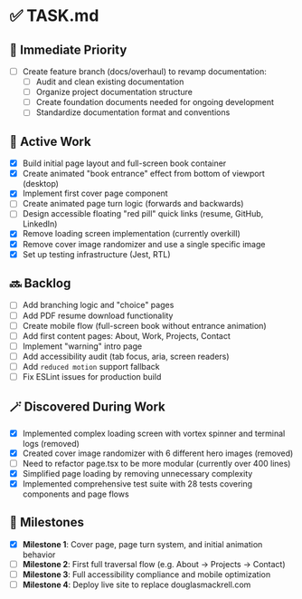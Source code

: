 # ✅ TASK.md

## 🚀 Immediate Priority
- [ ] Create feature branch (docs/overhaul) to revamp documentation:
  - [ ] Audit and clean existing documentation
  - [ ] Organize project documentation structure
  - [ ] Create foundation documents needed for ongoing development
  - [ ] Standardize documentation format and conventions

## 🚧 Active Work
- [x] Build initial page layout and full-screen book container
- [x] Create animated "book entrance" effect from bottom of viewport (desktop)
- [x] Implement first cover page component
- [ ] Create animated page turn logic (forwards and backwards)
- [ ] Design accessible floating "red pill" quick links (resume, GitHub, LinkedIn)
- [x] Remove loading screen implementation (currently overkill)
- [x] Remove cover image randomizer and use a single specific image
- [x] Set up testing infrastructure (Jest, RTL)

## 🔜 Backlog
- [ ] Add branching logic and "choice" pages
- [ ] Add PDF resume download functionality
- [ ] Create mobile flow (full-screen book without entrance animation)
- [ ] Add first content pages: About, Work, Projects, Contact
- [ ] Implement "warning" intro page
- [ ] Add accessibility audit (tab focus, aria, screen readers)
- [ ] Add `reduced motion` support fallback
- [ ] Fix ESLint issues for production build

## 🪄 Discovered During Work
- [x] Implemented complex loading screen with vortex spinner and terminal logs (removed)
- [x] Created cover image randomizer with 6 different hero images (removed)
- [ ] Need to refactor page.tsx to be more modular (currently over 400 lines)
- [x] Simplified page loading by removing unnecessary complexity
- [x] Implemented comprehensive test suite with 28 tests covering components and page flows

## 🎯 Milestones
- [x] **Milestone 1**: Cover page, page turn system, and initial animation behavior
- [ ] **Milestone 2**: First full traversal flow (e.g. About → Projects → Contact)
- [ ] **Milestone 3**: Full accessibility compliance and mobile optimization
- [ ] **Milestone 4**: Deploy live site to replace douglasmackrell.com
